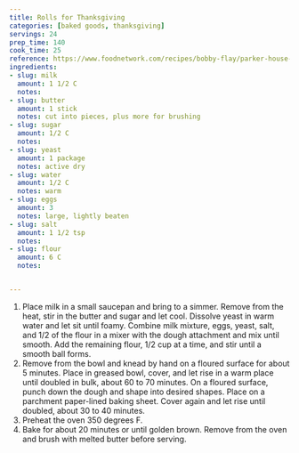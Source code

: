 ```yaml
---
title: Rolls for Thanksgiving
categories: [baked goods, thanksgiving]
servings: 24
prep_time: 140
cook_time: 25
reference: https://www.foodnetwork.com/recipes/bobby-flay/parker-house-rolls-recipe2-1916763
ingredients:
- slug: milk
  amount: 1 1/2 C
  notes:
- slug: butter
  amount: 1 stick
  notes: cut into pieces, plus more for brushing
- slug: sugar
  amount: 1/2 C
  notes:
- slug: yeast
  amount: 1 package
  notes: active dry
- slug: water
  amount: 1/2 C
  notes: warm
- slug: eggs
  amount: 3
  notes: large, lightly beaten
- slug: salt
  amount: 1 1/2 tsp
  notes:
- slug: flour
  amount: 6 C
  notes:


---
```


1. Place milk in a small saucepan and bring to a simmer. Remove from the heat, stir in the butter and sugar and let cool. Dissolve yeast in warm water and let sit until foamy. Combine milk mixture, eggs, yeast, salt, and 1/2 of the flour in a mixer with the dough attachment and mix until smooth. Add the remaining flour, 1/2 cup at a time, and stir until a smooth ball forms.
2. Remove from the bowl and knead by hand on a floured surface for about 5 minutes. Place in greased bowl, cover, and let rise in a warm place until doubled in bulk, about 60 to 70 minutes. On a floured surface, punch down the dough and shape into desired shapes. Place on a parchment paper-lined baking sheet. Cover again and let rise until doubled, about 30 to 40 minutes.
3. Preheat the oven 350 degrees F.
4. Bake for about 20 minutes or until golden brown. Remove from the oven and brush with melted butter before serving.

